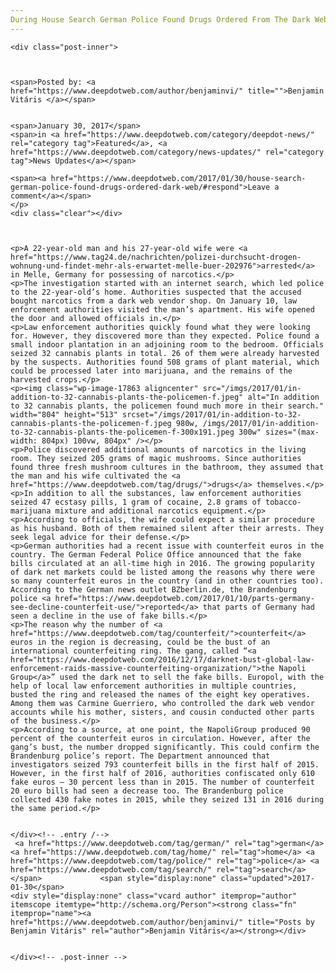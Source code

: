 ```yaml
---
During House Search German Police Found Drugs Ordered From The Dark Web
---
```

<article class="post-listing post-17860 post type-post status-publish format-standard has-post-thumbnail hentry  tag-german tag-home tag-police tag-search">
    
    <div class="post-inner">
    
    
        
    <span>Posted by: <a href="https://www.deepdotweb.com/author/benjaminvi/" title="">Benjamin Vitáris </a></span>
    
    
    <span>January 30, 2017</span>
    <span>in <a href="https://www.deepdotweb.com/category/deepdot-news/" rel="category tag">Featured</a>, <a href="https://www.deepdotweb.com/category/news-updates/" rel="category tag">News Updates</a></span>
    
    <span><a href="https://www.deepdotweb.com/2017/01/30/house-search-german-police-found-drugs-ordered-dark-web/#respond">Leave a comment</a></span>
    </p>
    <div class="clear"></div>
    
    
    
    <p>A 22-year-old man and his 27-year-old wife were <a href="https://www.tag24.de/nachrichten/polizei-durchsucht-drogen-wohnung-und-findet-mehr-als-erwartet-melle-buer-202976">arrested</a> in Melle, Germany for possessing of narcotics.</p>
    <p>The investigation started with an internet search, which led police to the 22-year-old’s home. Authorities suspected that the accused bought narcotics from a dark web vendor shop. On January 10, law enforcement authorities visited the man’s apartment. His wife opened the door and allowed officials in.</p>
    <p>Law enforcement authorities quickly found what they were looking for. However, they discovered more than they expected. Police found a small indoor plantation in an adjoining room to the bedroom. Officials seized 32 cannabis plants in total. 26 of them were already harvested by the suspects. Authorities found 508 grams of plant material, which could be processed later into marijuana, and the remains of the harvested crops.</p>
    <p><img class="wp-image-17863 aligncenter" src="/imgs/2017/01/in-addition-to-32-cannabis-plants-the-policemen-f.jpeg" alt="In addition to 32 cannabis plants, the policemen found much more in their search." width="804" height="513" srcset="/imgs/2017/01/in-addition-to-32-cannabis-plants-the-policemen-f.jpeg 980w, /imgs/2017/01/in-addition-to-32-cannabis-plants-the-policemen-f-300x191.jpeg 300w" sizes="(max-width: 804px) 100vw, 804px" /></p>
    <p>Police discovered additional amounts of narcotics in the living room. They seized 205 grams of magic mushrooms. Since authorities found three fresh mushroom cultures in the bathroom, they assumed that the man and his wife cultivated the <a href="https://www.deepdotweb.com/tag/drugs/">drugs</a> themselves.</p>
    <p>In addition to all the substances, law enforcement authorities seized 47 ecstasy pills, 1 gram of cocaine, 2.8 grams of tobacco-marijuana mixture and additional narcotics equipment.</p>
    <p>According to officials, the wife could expect a similar procedure as his husband. Both of them remained silent after their arrests. They seek legal advice for their defense.</p>
    <p>German authorities had a recent issue with counterfeit euros in the country. The German Federal Police Office announced that the fake bills circulated at an all-time high in 2016. The growing popularity of dark net markets could be listed among the reasons why there were so many counterfeit euros in the country (and in other countries too). According to the German news outlet BZberlin.de, the Brandenburg police <a href="https://www.deepdotweb.com/2017/01/10/parts-germany-see-decline-counterfeit-use/">reported</a> that parts of Germany had seen a decline in the use of fake bills.</p>
    <p>The reason why the number of <a href="https://www.deepdotweb.com/tag/counterfeit/">counterfeit</a> euros in the region is decreasing, could be the bust of an international counterfeiting ring. The gang, called “<a href="https://www.deepdotweb.com/2016/12/17/darknet-bust-global-law-enforcement-raids-massive-counterfeiting-organization/">the Napoli Group</a>” used the dark net to sell the fake bills. Europol, with the help of local law enforcement authorities in multiple countries, busted the ring and released the names of the eight key operatives. Among them was Carmine Guerriero, who controlled the dark web vendor accounts while his mother, sisters, and cousin conducted other parts of the business.</p>
    <p>According to a source, at one point, the NapoliGroup produced 90 percent of the counterfeit euros in circulation. However, after the gang’s bust, the number dropped significantly. This could confirm the Brandenburg police’s report. The Department announced that investigators seized 793 counterfeit bills in the first half of 2015. However, in the first half of 2016, authorities confiscated only 610 fake euros – 30 percent less than in 2015. The number of counterfeit 20 euro bills had seen a decrease too. The Brandenburg police collected 430 fake notes in 2015, while they seized 131 in 2016 during the same period.</p>
    
    
    </div><!-- .entry /-->
     <a href="https://www.deepdotweb.com/tag/german/" rel="tag">german</a> <a href="https://www.deepdotweb.com/tag/home/" rel="tag">home</a> <a href="https://www.deepdotweb.com/tag/police/" rel="tag">police</a> <a href="https://www.deepdotweb.com/tag/search/" rel="tag">search</a></span>				<span style="display:none" class="updated">2017-01-30</span>
    <div style="display:none" class="vcard author" itemprop="author" itemscope itemtype="http://schema.org/Person"><strong class="fn" itemprop="name"><a href="https://www.deepdotweb.com/author/benjaminvi/" title="Posts by Benjamin Vitáris" rel="author">Benjamin Vitáris</a></strong></div>
    
    
    </div><!-- .post-inner -->
</article><!-- .post-listing -->

